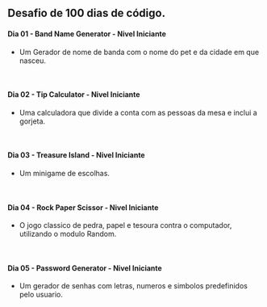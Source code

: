 ## Desafio de 100 dias de código.

#### Dia 01 - Band Name Generator - Nivel Iniciante
- Um Gerador de nome de banda com o nome do pet e da cidade em que nasceu.

  <br/>

#### Dia 02 - Tip Calculator - Nivel Iniciante
- Uma calculadora que divide a conta com as pessoas da mesa e inclui a gorjeta.

  <br/>

#### Dia 03 - Treasure Island - Nivel Iniciante
- Um minigame de escolhas.

  <br/>

#### Dia 04 - Rock Paper Scissor - Nivel Iniciante
- O jogo classico de pedra, papel e tesoura contra o computador, utilizando o modulo Random.

  <br/>
  

#### Dia 05 - Password Generator - Nivel Iniciante
- Um gerador de senhas com letras, numeros e simbolos predefinidos pelo usuario.

  <br/>
  
